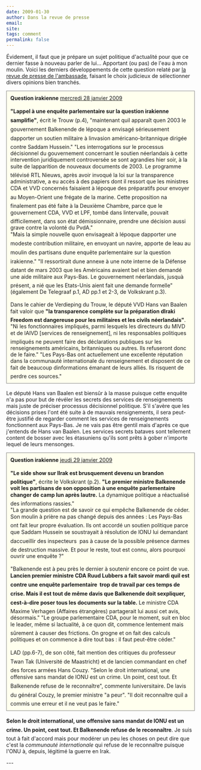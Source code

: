 ```yaml
---
date: 2009-01-30
author: Dans la revue de presse
email: 
site: 
tags: comment
permalink: false
---
```


<p>
Évidement, il faut que je prépare un sujet politique d'actualité pour que ce dernier fasse à nouveau parler de lui... Apportant (ou pas) de l'eau à mon moulin. Voici les derniers développements de cette question relaté par <a href="http://blog.re/me-in-amsterdam/index.php/je-lis-deja-les-journaux">la revue de presse de l'ambassade</a>, faisant le choix judicieux de sélectionner divers opinions bien tranchés.

<div style="border:1px solid grey; background-color:#FFFFEE; padding:10px;">
<b>Question irakienne</b> <a href="http://www.ambafrance-nl.org/spip.php?article10552#Question-irakienne">mercredi 28 janvier 2009</a>
<br/><br/>
<b>"Lappel à une enquête parlementaire sur la question irakienne samplifie"</b>, écrit le Trouw (p.4), "maintenant quil apparaît quen 2003 le gouvernement Balkenende de lépoque a envisagé sérieusement dapporter un soutien militaire à linvasion américano-britannique dirigée contre Saddam Hussein."</b> "Les interrogations sur le processus décisionnel du gouvernement concernant le soutien néerlandais à cette intervention juridiquement controversée se sont agrandies hier soir, à la suite de lapparition de nouveaux documents de 2003. Le programme télévisé RTL Nieuws, après avoir invoqué la loi sur la transparence administrative, a eu accès à des papiers dont il ressort que les ministres CDA et VVD concernés faisaient à lépoque des préparatifs pour envoyer au Moyen-Orient une frégate de la marine. Cette proposition na finalement pas été faite à la Deuxième Chambre, parce que le gouvernement CDA, VVD et LPF, tombé dans lintervalle, pouvait difficilement, dans son état démissionnaire, prendre une décision aussi grave contre la volonté du PvdA."
<br/>
"Mais la simple nouvelle quon envisageait à lépoque dapporter une modeste contribution militaire, en envoyant un navire, apporte de leau au moulin des partisans dune enquête parlementaire sur la question irakienne." "Il ressortirait dune annexe à une note interne de la Défense datant de mars 2003 que les Américains avaient bel et bien demandé une aide militaire aux Pays-Bas. Le gouvernement néerlandais, jusquà présent, a nié que les Etats-Unis aient fait une demande formelle" (également De Telegraaf p.1, AD pp.1 et 2-3, de Volkskrant p.3).
<br/><br/>
Dans le cahier de Verdieping du Trouw, le député VVD Hans van Baalen fait valoir que <b>"la transparence complète sur la préparation dIraki Freedom est dangereuse pour les militaires et les civils néerlandais"</b>. "Ni les fonctionnaires impliqués, parmi lesquels les directeurs du MIVD et de lAIVD [services de renseignement], ni les responsables politiques impliqués ne peuvent faire des déclarations publiques sur les renseignements américains, britanniques ou autres. Ils refuseront donc de le faire." "Les Pays-Bas ont actuellement une excellente réputation dans la communauté internationale du renseignement et disposent de ce fait de beaucoup dinformations émanant de leurs alliés. Ils risquent de perdre ces sources."
</div>
<br/>
Le député Hans van Baalen est biensûr à la masse puisque cette enquête n'a pas pour but de révéler les secrets des services de renseignements mais juste de préciser processus décisionnel politique. S'il s'avère que les décisions prises l'ont été suite à de mauvais rensignements, il sera peut-être justifié de regarder comment les services de renseignements fonctionnent aux Pays-Bas. Je ne vais pas être gentil mais d'après ce que j'entends de Hans van Baalen. Les services secrets bataves sont tellement content de bosser avec les étasuniens qu'ils sont prêts à gober n'importe lequel de leurs mensonges.
</p>
<p>
<p>
<div style="border:1px solid grey; background-color:#FFFFEE; padding:10px;">
<b>Question irakienne</b> <a href="http://www.ambafrance-nl.org/spip.php?article10554#Question-irakienne">jeudi 29 janvier 2009</a>
<br/><br/>
<b>"Le  side show  sur lIrak est brusquement devenu un brandon politique"</b>, écrite le Volkskrant (p.2). <b>"Le premier ministre Balkenende voit les partisans de son opposition à une enquête parlementaire changer de camp lun après lautre.</b> La dynamique politique a réactualisé des informations rassies."<br/>
"La grande question est de savoir ce qui empêche Balkenende de céder. Son moulin à prière na pas changé depuis des années : Les Pays-Bas ont fait leur propre évaluation. Ils ont accordé un soutien politique parce que Saddam Hussein se soustrayait à résolution de lONU lui demandant daccueillir des inspecteurs  pas à cause de la possible présence darmes de destruction massive. Et pour le reste, tout est connu, alors pourquoi ouvrir une enquête ?"
<br/><br/>
"Balkenende est à peu près le dernier à soutenir encore ce point de vue. <b>Lancien premier ministre CDA Ruud Lubbers a fait savoir mardi quil est contre une enquête parlementaire  trop de travail par ces temps de crise. Mais il est tout de même davis que Balkenende doit sexpliquer, cest-à-dire poser tous les documents sur la table.</b> Le ministre CDA Maxime Verhagen (Affaires étrangères) partagerait lui aussi cet avis, désormais."
"Le groupe parlementaire CDA, pour le moment, suit en bloc le leader, même si lactualité, à ce quon dit, commence lentement mais sûrement à causer des frictions. On grogne et on fait des calculs politiques et on commence à dire tout bas : il faut peut-être céder."
<br/><br/>
LAD (pp.6-7), de son côté, fait mention des critiques du professeur Twan Tak (Université de Maastricht) et de lancien commandant en chef des forces armées Hans Couzy. "Selon le droit international, une offensive sans mandat de lONU est un crime. Un point, cest tout. Et Balkenende refuse de le reconnaître", commente luniversitaire. De lavis du général Couzy, le premier ministre "a peur". "Il doit reconnaître quil a commis une erreur et il ne veut pas le faire."
</div>
<br/>
<b>Selon le droit international, une offensive sans mandat de lONU est un crime. Un point, cest tout. Et Balkenende refuse de le reconnaître</b>. Je suis tout à fait d'accord mais pour modérer un peu les choses on peut dire que c'est la <i>communauté internationale</i> qui refuse de le reconnaître puisque l'ONU à, depuis, légitimé la guerre en Irak. 
</p>
---